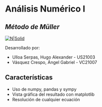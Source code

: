 # Análisis Numérico I
## _Método de Müller_

[![N|Solid](https://www.python.org/static/img/python-logo.png)](https://www.python.org/)

Desarrollado por:
- Ulloa Serpas, Hugo Alexander - US21003
- Vásquez Crespo, Ángel Gabriel - VC21007

## Características

- Uso de numpy, pandas y sympy
- Vista gráfica del resultado con matplotlib
- Resolución de cualquier ecuación
